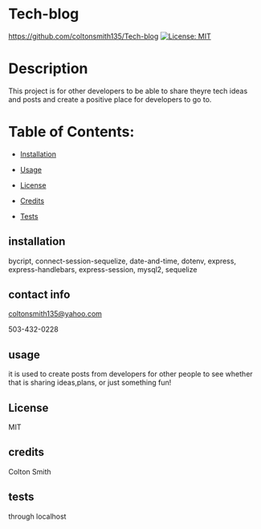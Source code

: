 # Tech-blog
https://github.com/coltonsmith135/Tech-blog
[![License: MIT](https://img.shields.io/badge/License-MIT-yellow.svg)](https://opensource.org/licenses/MIT)
# Description
This project is for other developers to be able to share theyre tech ideas and posts and create a positive place for developers to go to.
# Table of Contents:
* [Installation](#installation)
* [Usage](#usage)

 * [License](#License)

* [Credits](#credits)
* [Tests](#tests)



## installation

bycript, connect-session-sequelize, date-and-time, dotenv, express, express-handlebars, express-session, mysql2, sequelize

## contact info

coltonsmith135@yahoo.com

503-432-0228

## usage

it is used to create posts from developers for other people to see whether that is sharing ideas,plans, or just something fun!


## License

  MIT

## credits

Colton Smith

## tests

through localhost


